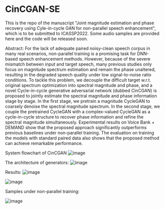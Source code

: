 # CinCGAN-SE
This is the repo of the manuscript "Joint magnitude estimation and phase recovery using Cyle-in-cycle GAN for non-parallel speech enhancement", which is to be submitted to ICASSP2022. Some audio samples are provided here and the code will be released soon.

Abstract: For the lack of adequate paired noisy-clean speech corpus in many real scenarios, non-parallel training is a promising task for DNN-based speech enhancement methods. However, because of the severe mismatch between input and target speech, many previous studies only focus on magnitude spectrum estimation and remain the phase unaltered, resulting in the degraded speech quality under low signal-to-noise ratio conditions. To tackle this problem, we decouple the difficult target w.r.t. original spectrum optimization into spectral magnitude and phase, and a novel Cycle-in-cycle generative adversarial network (dubbed CinCGAN) is proposed to jointly estimate the spectral magnitude and phase information stage by stage. In the first stage, we pretrain a magnitude CycleGAN to coarsely denoise the spectral magnitude spectrum. In the second stage, we couple the pretrained CycleGAN with a complex-valued CycleGAN as a cycle-in-cycle structure to recover phase information and refine the spectral magnitude simultaneously. Experimental results on Voice Bank + DEMAND show that the proposed approach significantly outperforms previous baselines under non-parallel training. The evaluation on training the models with standard paired data also shows that the proposed method can achieve remarkable performance.

System flowchart of CinCGAN
![image](https://user-images.githubusercontent.com/51236251/135373274-a89d2458-7038-48a2-bead-b1640026cc67.png)

The architecture of generators:
![image](https://user-images.githubusercontent.com/51236251/135372928-9d6b1480-d357-4ec1-83f6-625791d71c6c.png)

Results:
![image](https://user-images.githubusercontent.com/51236251/135373001-cd62343b-e44e-40e1-8c3a-0e9a85250464.png)

![image](https://user-images.githubusercontent.com/51236251/135373047-7cbc19e1-deba-4cb8-8d47-bee76d86b8a2.png)

Samples under non-parallel training:

![image](https://user-images.githubusercontent.com/51236251/135373159-d5e57d3f-737d-4522-8662-8f284e720f48.png)


